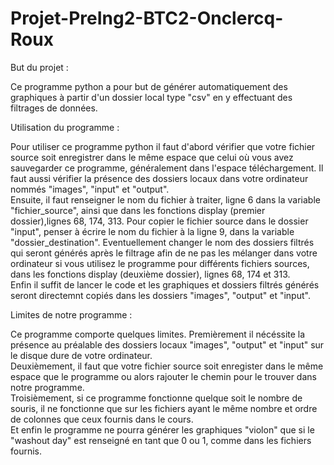 # Projet-PreIng2-BTC2-Onclercq-Roux
But du projet :

Ce programme python a pour but de générer automatiquement des graphiques à partir d'un dossier local type "csv" en y effectuant des filtrages de données. 

Utilisation du programme :

Pour utiliser ce programme python il faut d'abord vérifier que votre fichier source soit enregistrer dans le même espace que celui où vous avez sauvegarder ce programme, généralement dans l'espace téléchargement. 
Il faut aussi vérifier la présence des dossiers locaux dans votre ordinateur nommés "images", "input" et "output".  
Ensuite, il faut renseigner le nom du fichier à traiter, ligne 6 dans la variable "fichier_source", ainsi que dans les fonctions display (premier dossier),lignes 68, 174, 313.
Pour copier le fichier source dans le dossier "input", penser à écrire le nom du fichier à la ligne 9, dans la variable "dossier_destination".
Eventuellement changer le nom des dossiers filtrés qui seront générés après le filtrage afin de ne pas les mélanger dans votre ordinateur si vous utilisez le programme pour différents fichiers sources, dans les fonctions display (deuxième dossier), lignes 68, 174 et 313.   
Enfin il suffit de lancer le code et les graphiques et dossiers filtrés générés seront directemnt copiés dans les dossiers "images", "output" et "input".

Limites de notre programme :

Ce programme comporte quelques limites. Premièrement il nécéssite la présence au préalable des dossiers locaux "images", "output" et "input" sur le disque dure de votre ordinateur.  
Deuxièmement, il faut que votre fichier source soit enregister dans le même espace que le programme ou alors rajouter le chemin pour le trouver dans notre programme.  
Troisièmement, si ce programme fonctionne quelque soit le nombre de souris, il ne fonctionne que sur les fichiers ayant le même nombre et ordre de colonnes que ceux fournis dans le cours.  
Et enfin le programme ne pourra générer les graphiques "violon" que si le "washout day" est renseigné en tant que 0 ou 1, comme dans les fichiers fournis.

